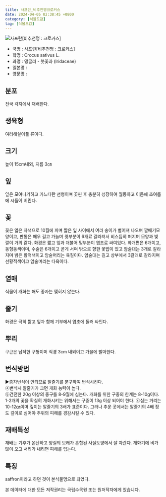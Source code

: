 ```yaml
---
title: 사프란_비추천명크로커스
date: 2024-04-05 02:38:45 +0800
category: [식물도감]
tag: [식물도감]
---
```




![사프란[비추천명 : 크로커스]](/fileUpload/plants/basic/Iridaceae/Crocus/19630/1_th2.JPG)
- 국명 : 사프란[비추천명 : 크로커스]
- 학명 : Crocus sativus L.
- 과명 : 앵글러 - 붓꽃과 (Iridaceae)
- 일본명 : 
- 영문명 : 


## 분포
전국 각지에서 재배한다.
## 생육형
여러해살이풀 류이다.
## 크기
높이 15cm내외, 지름 3㎝
## 잎
잎은 모여나기하고 가느다란 선형이며 꽃핀 후 충분히 성장하여 월동하고 이듬해 초여름에 시들어 버린다.
## 꽃
꽃은 엷은 자색으로 10월에 피며 짧은 잎 사이에서 여러 송이가 벌어져 나오며 깔때기모양이고, 판통은 매우 길고 가늘며 윗부분이 6개료 갈라져서 비스듬히 퍼지며 모양과 빛깔이 거의 같다. 화경은 짧고 잎과 더불어 밑부분이 엽초로 싸여있다. 화개편은 6개이고, 동형동색이며, 수술은 6개이고 곧게 서며 밖으로 향한 꽃밥이 있고 암술대는 3개로 갈라지며 밝은 황적색이고  암술머리는 육질이다. 암술대는 길고 상부에서 3갈래로 갈라지며 선황적색이고 암술머리는 다육이다.
## 열매
식물이 개화는 해도 종자는 맺히지 않는다.
## 줄기
화경은 극히 짧고 잎과 함께 기부에서 엽초에 둘러 싸인다.
## 뿌리
구근은 납작한 구형이며 직경  3cm 내외이고 가을에 발아한다.
## 번식방법
▶종자번식이 안되므로 알줄기를 분구하여 번식시킨다.  ⓐ번식시 알줄기가 크면 개화 능력이 높다.  ⓑ건전한 20g 이상의 종구를 8-9월에 심는다. 개화를 위한 구중의 한계는 8-10g이다. 1-2개의 꽃을 확실히 개화시키는 위해서는 구중이 13g 이상 되어야 한다. ⓒ심는 거리는 10-12㎝이며 깊이는 알줄기의 3배가 표준이다. 그러나 추운 곳에서는 알줄기의 4배 정도 깊이로 심어야 추위의 피해를 경감시킬 수 있다.
## 재배특성
재배는 기후가 온난하고 양질의 모래가 혼합된 사질토양에서 잘 자란다. 개화기에 비가 많이 오고 서리가 내리면 피해를 입는다.
## 특징
saffron이라고 하던 것이 본식물명으로 되었다.






본 데이터에 대한 모든 저작권리는 국립수목원 또는 원저작자에게 있습니다.
